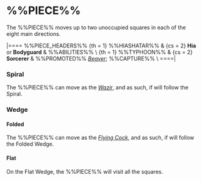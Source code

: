 # %%PIECE%%

The %%PIECE%% moves up to two unoccupied squares in each of the
eight main directions.

|====
%%PIECE_HEADERS%%
  {th = 1}  %%HIASHATAR%%
& {cs = 2}  **Hia** or **Bodyguard**
&           %%ABILITIES%% \\
  {th = 1}  %%TYPHOON%%
& {cs = 2}  **Sorcerer**
&           %%PROMOTED%% [*Beaver*](beaver.html); %%CAPTURE%% \\
====|

### Spiral

The %%PIECE%% can move as the [*Wazir*](wazir.html), and as such,
if will follow the Spiral.

### Wedge

#### Folded

The %%PIECE%% can move as the [*Flying Cock*](flying_cock.html),
and as such, if will follow the Folded Wedge.

#### Flat

On the Flat Wedge, the %%PIECE%% will visit all the squares.
